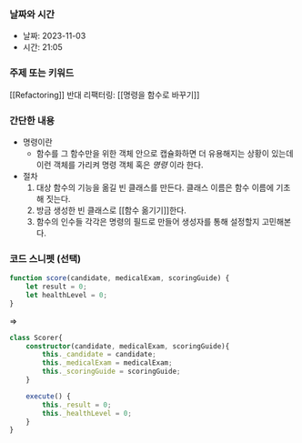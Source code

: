 ### 날짜와 시간

- 날짜: 2023-11-03
- 시간: 21:05

### 주제 또는 키워드
[[Refactoring]]
반대 리팩터링: [[명령을 함수로 바꾸기]]
### 간단한 내용
- 명령이란 
	- 함수를 그 함수만을 위한 객체 안으로 캡슐화하면 더 유용해지는 상황이 있는데 이런 객체를 가리켜 명령 객체 혹은 *명령* 이라 한다.
- 절차
	1. 대상 함수의 기능을 옮길 빈 클래스를 만든다. 클래스 이름은 함수 이름에 기초해 짓는다.
	2. 방금 생성한 빈 클래스로 [[함수 옮기기]]한다.
	3. 함수의 인수들 각각은 명령의 필드로 만들어 생성자를 통해 설정할지 고민해본다.

### 코드 스니펫 (선택)

```typescript
function score(candidate, medicalExam, scoringGuide) {
	let result = 0;
	let healthLevel = 0;
}
```
=>
```typescript
class Scorer{
	constructor(candidate, medicalExam, scoringGuide){
		this._candidate = candidate;
		this._medicalExam = medicalExam;
		this._scoringGuide = scoringGuide;
	}

	execute() {
		this._result = 0;
		this._healthLevel = 0;
	}
} 
```
